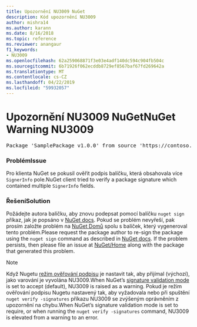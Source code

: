 ```yaml
---
title: Upozornění NU3009 NuGet
description: Kód upozornění NU3009
author: mishra14
ms.author: karann
ms.date: 8/16/2018
ms.topic: reference
ms.reviewer: anangaur
f1_keywords:
- NU3009
ms.openlocfilehash: 62a259068871f3e03e4adf140dc594c904fb504c
ms.sourcegitcommit: 6b71926f062ecddb8729ef8567baf67fd269642a
ms.translationtype: MT
ms.contentlocale: cs-CZ
ms.lasthandoff: 04/22/2019
ms.locfileid: "59932057"
---
```

# <a name="nuget-warning-nu3009"></a><span data-ttu-id="ee6f7-103">Upozornění NU3009 NuGet</span><span class="sxs-lookup"><span data-stu-id="ee6f7-103">NuGet Warning NU3009</span></span>

<pre>Package 'SamplePackage v1.0.0' from source 'https://contoso.com/index.json': The package signature file does not contain exactly one primary signature.</pre>

### <a name="issue"></a><span data-ttu-id="ee6f7-104">Problém</span><span class="sxs-lookup"><span data-stu-id="ee6f7-104">Issue</span></span>

<span data-ttu-id="ee6f7-105">Pro klienta NuGet se pokusil ověřit podpis balíčku, která obsahovala více `SignerInfo` pole.</span><span class="sxs-lookup"><span data-stu-id="ee6f7-105">NuGet client tried to verify a package signature which contained multiple `SignerInfo` fields.</span></span>


### <a name="solution"></a><span data-ttu-id="ee6f7-106">Řešení</span><span class="sxs-lookup"><span data-stu-id="ee6f7-106">Solution</span></span>

<span data-ttu-id="ee6f7-107">Požádejte autora balíčku, aby znovu podepsat pomocí balíčku `nuget sign` příkaz, jak je popsáno v [NuGet docs](https://docs.microsoft.com/en-us/nuget/create-packages/sign-a-package). Pokud se problém nevyřeší, pak prosím založte problém na [NuGet Domů](https://github.com/NuGet/Home/issues) spolu s balíček, který vygeneroval tento problém.</span><span class="sxs-lookup"><span data-stu-id="ee6f7-107">Please request the package author to re-sign the package using the `nuget sign` command as described in [NuGet docs](https://docs.microsoft.com/en-us/nuget/create-packages/sign-a-package). If the problem persists, then please file an issue at [NuGet/Home](https://github.com/NuGet/Home/issues) along with the package that generated this problem.</span></span>


> [!Note]
> <span data-ttu-id="ee6f7-108">Když Nugetu [režim ověřování podpisu](https://docs.microsoft.com/en-us/nuget/consume-packages/installing-signed-packages#configure-package-signature-requirements) je nastavit tak, aby přijímal (výchozí), jako varování je vyvolána NU3009.</span><span class="sxs-lookup"><span data-stu-id="ee6f7-108">When NuGet’s [signature validation mode](https://docs.microsoft.com/en-us/nuget/consume-packages/installing-signed-packages#configure-package-signature-requirements) is set to accept (default), NU3009 is raised as a warning.</span></span> <span data-ttu-id="ee6f7-109">Pokud je režim ověřování podpisu Nugetu nastavený tak, aby vyžadovala nebo při spuštění `nuget verify -signatures` příkazu NU3009 se zvýšeným oprávněním z upozornění na chybu.</span><span class="sxs-lookup"><span data-stu-id="ee6f7-109">When NuGet’s signature validation mode is set to require, or when running the `nuget verify -signatures` command, NU3009 is elevated from a warning to an error.</span></span> 
